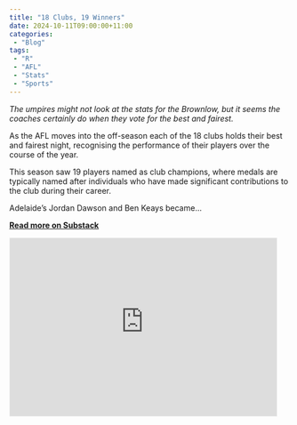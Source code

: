 ```yaml
---
title: "18 Clubs, 19 Winners"
date: 2024-10-11T09:00:00+11:00
categories:
 - "Blog"
tags:
 - "R"
 - "AFL" 
 - "Stats"
 - "Sports"
---
```


*The umpires might not look at the stats for the Brownlow, but it seems the coaches certainly do when they vote for the best and fairest.*

<!--more-->

As the AFL moves into the off-season each of the 18 clubs holds their best and fairest night, recognising the performance of their players over the course of the year.

This season saw 19 players named as club champions, where medals are typically named after individuals who have made significant contributions to the club during their career.

Adelaide’s Jordan Dawson and Ben Keays became...

[**Read more on Substack**](https://lincolntracy.substack.com/p/18-clubs-19-winners)

<iframe src="https://lincolntracy.substack.com/embed" width="480" height="320" style="border:1px solid #EEE; background:white;" frameborder="0" scrolling="no"></iframe>